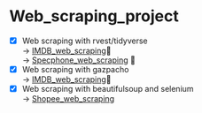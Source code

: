 # Web_scraping_project

- [x] Web scraping with rvest/tidyverse </br>
  -> [IMDB_web_scraping](./IMDB_web_scraping.r)🎥 </br> 
  -> [Specphone_web_scraping](./Specphone_web_scraping.r) 📱 
- [x] Web scraping with gazpacho </br>
  -> [IMDB_web_scraping](./Python_web_scraping.ipynb)🎥 </br>
- [x] Web scraping with beautifulsoup and selenium </br>
  -> [Shopee_web_scraping](/.Python_shopee_web_scraping.ipynb)

